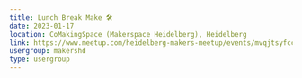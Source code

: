 ```yaml
---
title: Lunch Break Make 🛠️
date: 2023-01-17
location: CoMakingSpace (Makerspace Heidelberg), Heidelberg
link: https://www.meetup.com/heidelberg-makers-meetup/events/mvqjtsyfccbwb/
usergroup: makershd
type: usergroup
---
```


